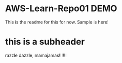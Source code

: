 # AWS-Learn-Repo01 DEMO


This is the readme for this for now. Sample is here!



# this is a subheader

razzle dazzle, mamajamas!!!!!!
